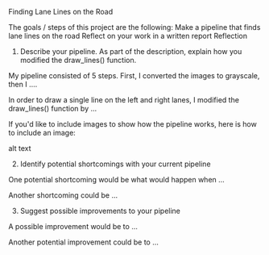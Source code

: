 Finding Lane Lines on the Road


The goals / steps of this project are the following:
Make a pipeline that finds lane lines on the road
Reflect on your work in a written report
Reflection

1. Describe your pipeline. As part of the description, explain how you modified the draw_lines() function.

My pipeline consisted of 5 steps. First, I converted the images to grayscale, then I ....

In order to draw a single line on the left and right lanes, I modified the draw_lines() function by ...

If you'd like to include images to show how the pipeline works, here is how to include an image:

alt text


2. Identify potential shortcomings with your current pipeline

One potential shortcoming would be what would happen when ...

Another shortcoming could be ...


3. Suggest possible improvements to your pipeline

A possible improvement would be to ...

Another potential improvement could be to ...
